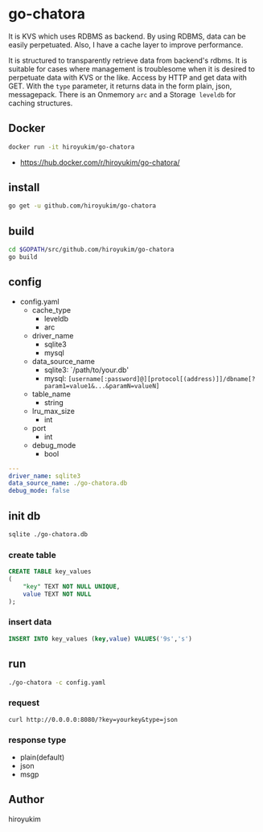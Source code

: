 # go-chatora

It is KVS which uses RDBMS as backend.
By using RDBMS, data can be easily perpetuated. Also, I have a cache layer to improve performance.

It is structured to transparently retrieve data from backend's rdbms. It is suitable for cases where management is troublesome when it is desired to perpetuate data with KVS or the like. Access by HTTP and get data with GET. With the `type` parameter, it returns data in the form plain, json, messagepack. There is an Onmemory `arc` and a Storage` leveldb` for caching structures.

## Docker


```sh
docker run -it hiroyukim/go-chatora
```

+ https://hub.docker.com/r/hiroyukim/go-chatora/

## install

```sh
go get -u github.com/hiroyukim/go-chatora
```

## build

```sh
cd $GOPATH/src/github.com/hiroyukim/go-chatora
go build
```

## config

+ config.yaml
    + cache_type
        + leveldb
        + arc
    + driver_name
        + sqlite3
        + mysql
    + data_source_name
        + sqlite3: `/path/to/your.db'
        + mysql: `[username[:password]@][protocol[(address)]]/dbname[?param1=value1&...&paramN=valueN]`
    + table_name
        + string
    + lru_max_size
        + int
    + port
        + int
    + debug_mode
        + bool

```yaml
---
driver_name: sqlite3
data_source_name: ./go-chatora.db
debug_mode: false
```

## init db

```sh
sqlite ./go-chatora.db
```

### create table

```sql
CREATE TABLE key_values
(
    "key" TEXT NOT NULL UNIQUE,
    value TEXT NOT NULL
);
```

### insert data

```sql
INSERT INTO key_values (key,value) VALUES('9s','s')
```

## run

```sh
./go-chatora -c config.yaml
```

### request

```
curl http://0.0.0.0:8080/?key=yourkey&type=json
```

### response type

+ plain(default)
+ json
+ msgp


## Author

hiroyukim
